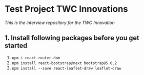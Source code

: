 # Test Project TWC Innovations
*This is the interview repository for the TWC Innovation*

## 1. Install following packages before you get started
1. `npm i react-router-dom`
2. `npm install react-bootstrap@next bootstrap@5.0.2`
3. `npm install --save react-leaflet-draw leaflet-draw`
